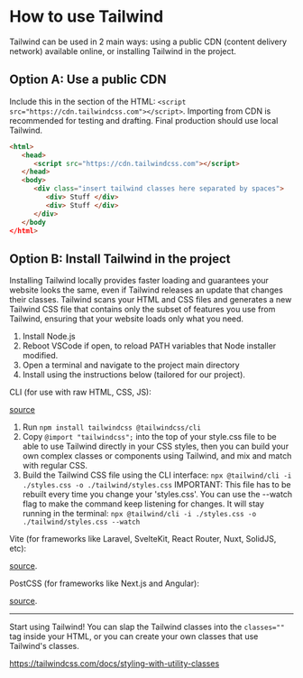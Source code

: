 # How to use Tailwind

Tailwind can be used in 2 main ways: using a public CDN (content delivery network) available online, or installing Tailwind in the project.

## Option A: Use a public CDN

Include this in the <head> section of the HTML: `<script src="https://cdn.tailwindcss.com"></script>`. Importing from CDN is recommended for testing and drafting. Final production should use local Tailwind.

```html
<html>
   <head>
      <script src="https://cdn.tailwindcss.com"></script>
   </head>
   <body>
      <div class="insert tailwind classes here separated by spaces">
         <div> Stuff </div>
         <div> Stuff </div>
      </div>
   </body
</html>
```

## Option B: Install Tailwind in the project

Installing Tailwind locally provides faster loading and guarantees your website looks the same, even if Tailwind releases an update that changes their classes. Tailwind scans your HTML and CSS files and generates a new Tailwind CSS file that contains only the subset of features you use from Tailwind, ensuring that your website loads only what you need.

1. Install Node.js
2. Reboot VSCode if open, to reload PATH variables that Node installer modified.
3. Open a terminal and navigate to the project main directory
4. Install using the instructions below (tailored for our project).

CLI (for use with raw HTML, CSS, JS):

[source](https://tailwindcss.com/docs/installation/tailwind-cli)

1. Run `npm install tailwindcss @tailwindcss/cli`
2. Copy `@import "tailwindcss";` into the top of your style.css file to be able to use Tailwind directly in your CSS styles,
   then you can build your own complex classes or components using Tailwind, and mix and match with regular CSS.
3. Build the Tailwind CSS file using the CLI interface:
   `npx @tailwind/cli -i ./styles.css -o ./tailwind/styles.css`
   IMPORTANT: This file has to be rebuilt every time you change your 'styles.css'. You can use the --watch flag to make the command keep
   listening for changes. It will stay running in the terminal:
   `npx @tailwind/cli -i ./styles.css -o ./tailwind/styles.css --watch`

Vite (for frameworks like Laravel, SvelteKit, React Router, Nuxt, SolidJS, etc):

[source](https://tailwindcss.com/docs/installation/using-vite).

PostCSS (for frameworks like Next.js and Angular):

[source](https://tailwindcss.com/docs/installation/using-postcss).


---------

Start using Tailwind! You can slap the Tailwind classes into the `classes=""` tag inside your HTML, or you can create your own classes that use Tailwind's classes.

https://tailwindcss.com/docs/styling-with-utility-classes
